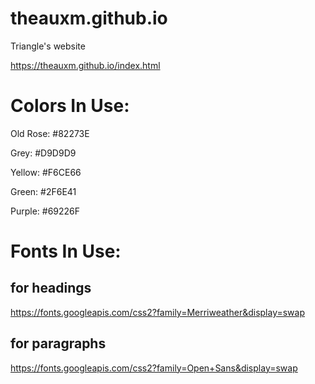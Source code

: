 # theauxm.github.io
Triangle's website

https://theauxm.github.io/index.html

# Colors In Use:

Old Rose: #82273E

Grey: #D9D9D9

Yellow: #F6CE66

Green: #2F6E41

Purple: #69226F

# Fonts In Use:
## for headings
https://fonts.googleapis.com/css2?family=Merriweather&display=swap
## for paragraphs
https://fonts.googleapis.com/css2?family=Open+Sans&display=swap
